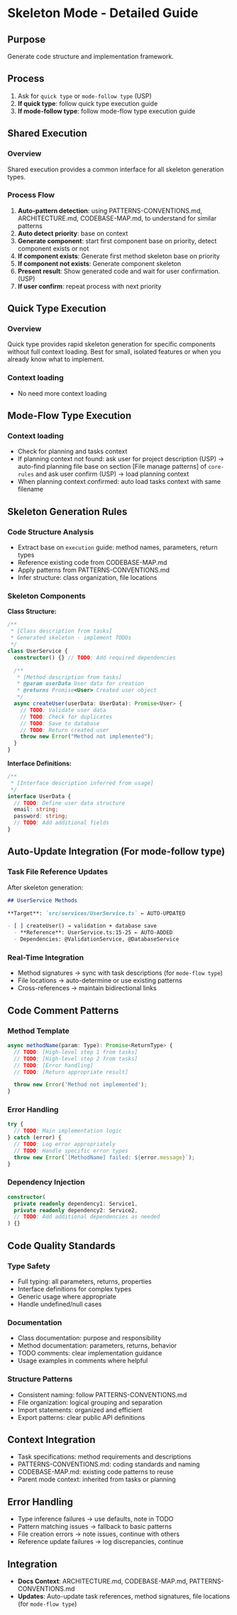 # Skeleton Mode - Detailed Guide

## Purpose

Generate code structure and implementation framework.

## Process

1. Ask for `quick type` or `mode-follow type` (USP)
2. **If quick type**: follow quick type execution guide
3. **If mode-follow type**: follow mode-flow type execution guide

## Shared Execution

### Overview

Shared execution provides a common interface for all skeleton generation types.

### Process Flow

1. **Auto-pattern detection**: using PATTERNS-CONVENTIONS.md, ARCHITECTURE.md, CODEBASE-MAP.md, to understand for similar patterns
2. **Auto detect priority**: base on context
3. **Generate component**: start first component base on priority, detect component exists or not
4. **If component exists**: Generate first method skeleton base on priority
5. **If component not exists**: Generate component skeleton
6. **Present result**: Show generated code and wait for user confirmation. (USP)
7. **If user confirm**: repeat process with next priority

## Quick Type Execution

### Overview

Quick type provides rapid skeleton generation for specific components without full context loading. Best for small, isolated features or when you already know what to implement.

### Context loading

- No need more context loading

## Mode-Flow Type Execution

### Context loading

- Check for planning and tasks context
- If planning context not found: ask user for project description (USP) → auto-find planning file base on section [File manage patterns] of `core-rules` and ask user confirm (USP) → load planning context
- When planning context confirmed: auto load tasks context with same filename

## Skeleton Generation Rules

### Code Structure Analysis

- Extract base on `execution` guide: method names, parameters, return types
- Reference existing code from CODEBASE-MAP.md
- Apply patterns from PATTERNS-CONVENTIONS.md
- Infer structure: class organization, file locations

### Skeleton Components

**Class Structure:**

```typescript
/**
 * [Class description from tasks]
 * Generated skeleton - implement TODOs
 */
class UserService {
  constructor() {} // TODO: Add required dependencies

  /**
   * [Method description from tasks]
   * @param userData User data for creation
   * @returns Promise<User> Created user object
   */
  async createUser(userData: UserData): Promise<User> {
    // TODO: Validate user data
    // TODO: Check for duplicates
    // TODO: Save to database
    // TODO: Return created user
    throw new Error("Method not implemented");
  }
}
```

**Interface Definitions:**

```typescript
/**
 * [Interface description inferred from usage]
 */
interface UserData {
  // TODO: Define user data structure
  email: string;
  password: string;
  // TODO: Add additional fields
}
```

## Auto-Update Integration (For mode-follow type)

### Task File Reference Updates

After skeleton generation:

```markdown
## UserService Methods

**Target**: `src/services/UserService.ts` ← AUTO-UPDATED

- [ ] createUser() → validation + database save
  - **Reference**: UserService.ts:15-25 ← AUTO-ADDED
  - Dependencies: @ValidationService, @DatabaseService
```

### Real-Time Integration

- Method signatures → sync with task descriptions (for `mode-flow type`)
- File locations → auto-determine or use existing patterns
- Cross-references → maintain bidirectional links

## Code Comment Patterns

### Method Template

```typescript
async methodName(param: Type): Promise<ReturnType> {
  // TODO: [High-level step 1 from tasks]
  // TODO: [High-level step 2 from tasks]
  // TODO: [Error handling]
  // TODO: [Return appropriate result]

  throw new Error('Method not implemented');
}
```

### Error Handling

```typescript
try {
  // TODO: Main implementation logic
} catch (error) {
  // TODO: Log error appropriately
  // TODO: Handle specific error types
  throw new Error(`[MethodName] failed: ${error.message}`);
}
```

### Dependency Injection

```typescript
constructor(
  private readonly dependency1: Service1,
  private readonly dependency2: Service2,
  // TODO: Add additional dependencies as needed
) {}
```

## Code Quality Standards

### Type Safety

- Full typing: all parameters, returns, properties
- Interface definitions for complex types
- Generic usage where appropriate
- Handle undefined/null cases

### Documentation

- Class documentation: purpose and responsibility
- Method documentation: parameters, returns, behavior
- TODO comments: clear implementation guidance
- Usage examples in comments where helpful

### Structure Patterns

- Consistent naming: follow PATTERNS-CONVENTIONS.md
- File organization: logical grouping and separation
- Import statements: organized and efficient
- Export patterns: clear public API definitions

## Context Integration

- Task specifications: method requirements and descriptions
- PATTERNS-CONVENTIONS.md: coding standards and naming
- CODEBASE-MAP.md: existing code patterns to reuse
- Parent mode context: inherited from tasks or planning

## Error Handling

- Type inference failures → use defaults, note in TODO
- Pattern matching issues → fallback to basic patterns
- File creation errors → note issues, continue with others
- Reference update failures → log discrepancies, continue

## Integration

- **Docs Context**: ARCHITECTURE.md, CODEBASE-MAP.md, PATTERNS-CONVENTIONS.md
- **Updates**: Auto-update task references, method signatures, file locations (for `mode-flow type`)
